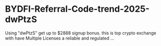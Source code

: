 # BYDFI-Referral-Code-trend-2025-dwPtzS
 Using "dwPtzS" get up to $2888 signup bonus.  this is top crypto exchange with have Multiple Licenses a reliable and regulated ...
